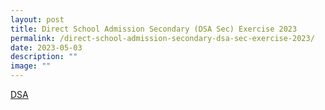 ```yaml
---
layout: post
title: Direct School Admission Secondary (DSA Sec) Exercise 2023
permalink: /direct-school-admission-secondary-dsa-sec-exercise-2023/
date: 2023-05-03
description: ""
image: ""
---
```

[DSA](/announcements/dsa/direct-school-admission-secondary-dsa-sec-exercise-2023/)